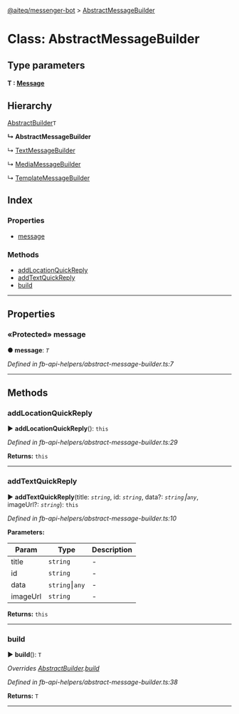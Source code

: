 [@aiteq/messenger-bot](../README.md) > [AbstractMessageBuilder](../classes/abstractmessagebuilder.md)



# Class: AbstractMessageBuilder

## Type parameters
#### T :  [Message](../modules/send.md#message)
## Hierarchy


 [AbstractBuilder](abstractbuilder.md)`T`

**↳ AbstractMessageBuilder**

↳  [TextMessageBuilder](textmessagebuilder.md)




↳  [MediaMessageBuilder](mediamessagebuilder.md)




↳  [TemplateMessageBuilder](templatemessagebuilder.md)










## Index

### Properties

* [message](abstractmessagebuilder.md#message)


### Methods

* [addLocationQuickReply](abstractmessagebuilder.md#addlocationquickreply)
* [addTextQuickReply](abstractmessagebuilder.md#addtextquickreply)
* [build](abstractmessagebuilder.md#build)



---
## Properties
<a id="message"></a>

### «Protected» message

**●  message**:  *`T`* 

*Defined in fb-api-helpers/abstract-message-builder.ts:7*





___


## Methods
<a id="addlocationquickreply"></a>

###  addLocationQuickReply

► **addLocationQuickReply**(): `this`




*Defined in fb-api-helpers/abstract-message-builder.ts:29*





**Returns:** `this`





___

<a id="addtextquickreply"></a>

###  addTextQuickReply

► **addTextQuickReply**(title: *`string`*, id: *`string`*, data?: *`string`⎮`any`*, imageUrl?: *`string`*): `this`




*Defined in fb-api-helpers/abstract-message-builder.ts:10*



**Parameters:**

| Param | Type | Description |
| ------ | ------ | ------ |
| title | `string`   |  - |
| id | `string`   |  - |
| data | `string`⎮`any`   |  - |
| imageUrl | `string`   |  - |





**Returns:** `this`





___

<a id="build"></a>

###  build

► **build**(): `T`




*Overrides [AbstractBuilder](abstractbuilder.md).[build](abstractbuilder.md#build)*

*Defined in fb-api-helpers/abstract-message-builder.ts:38*





**Returns:** `T`





___


